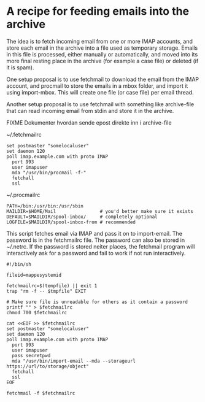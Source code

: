 A recipe for feeding emails into the archive
============================================

The idea is to fetch incoming email from one or more IMAP accounts,
and store each email in the archive into a file used as temporary
storage.  Emails in this file is processed, either manually or
automatically, and moved into its more final resting place in the
archive (for example a case file) or deleted (if it is spam).

One setup proposal is to use fetchmail to download the email from the
IMAP account, and procmail to store the emails in a mbox folder, and
import it using import-mbox.  This will create one file (or case file)
per email thread.

Another setup proposal is to use fetchmail with something like
archive-file that can read incoming email from stdin and store it in
the archive.

FIXME Dokumenter hvordan sende epost direkte inn i archive-file

~/.fetchmailrc

```
set postmaster "somelocaluser"
set daemon 120
poll imap.example.com with proto IMAP
  port 993
  user imapuser
  mda "/usr/bin/procmail -f-"
  fetchall
  ssl
```

~/.procmailrc

```
PATH=/bin:/usr/bin:/usr/sbin
MAILDIR=$HOME/Mail                # you'd better make sure it exists
DEFAULT=$MAILDIR/spool-inbox/     # completely optional
LOGFILE=$MAILDIR/spool-inbox-from # recommended
```

This script fetches email via IMAP and pass it on to import-email.
The password is in the fetchmailrc file.  The password can also be
stored in ~/.netrc.  If the password is stored neiter places, the
fetchmail program will interactively ask for a password and fail to
work if not run interactively.

```
#!/bin/sh

fileid=mappesystemid

fetchmailrc=$(tempfile) || exit 1
trap "rm -f -- $tmpfile" EXIT

# Make sure file is unreadable for others as it contain a password
printf "" > $fetchmailrc
chmod 700 $fetchmailrc

cat <<EOF >> $fetchmailrc
set postmaster "somelocaluser"
set daemon 120
poll imap.example.com with proto IMAP
  port 993
  user imapuser
  pass secretpwd
  mda "/usr/bin/import-email --mda --storageurl https://url/to/storage/object"
  fetchall
  ssl
EOF

fetchmail -f $fetchmailrc
```
